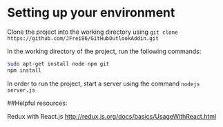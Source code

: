 # Setting up your environment
Clone the project into the working directory using `git clone https://github.com/JFrei86/GitHubOutlookAddin.git`

In the working directory of the project, run the following commands:
```bash
sudo apt-get install node npm git
npm install
```
In order to run the project, start a server using the command `nodejs server.js`

##Helpful resources:

Redux with React.js
http://redux.js.org/docs/basics/UsageWithReact.html